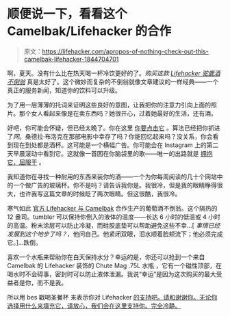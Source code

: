 # 顺便说一下，看看这个 Camelbak/Lifehacker 的合作

> 原文：<https://lifehacker.com/apropos-of-nothing-check-out-this-camelbak-lifehacker-1844704701>

啊，夏天。没有什么比在热天喝一杯冷饮更好的了。*购买这款* [*Lifehacker 驼鹿酒不倒翁*](https://www.kqzyfj.com/ao104mu2-u1HQLLNKRJHJMIRQINN) 真是太好了。这个微妙而复杂的不倒翁就像文章建议的一样经典——一个真正的服务新闻，知道你的饮料可以升级。



为了用一层薄薄的托词来证明这些良好的意图，让我把你的注意力引向上面的照片。那个女人看起来像是在卖东西吗？她很开心，过着她最好的生活，还有酒。

好吧，你可能会怀疑，但已经太晚了。你在这里 [你要点击它](https://www.kqzyfj.com/ao104mu2-u1HQLLNKRJHJMIRQINN) 。算法已经把你抓进了*网*。桑德拉·布洛克在那部电影中幸存了吗？你能回忆起来吗？没关系，你会看到现在到处都是酒杯。这可能是一个横幅广告。你可能会在 Instagram 上的第二天早晨滚动中看到它。这就像一首困在你脑袋里的歌——唯一的出路就是 [拥抱它，屈服于](https://www.kqzyfj.com/ao104mu2-u1HQLLNKRJHJMIRQINN) 。

我知道你在寻找一种耐用的东西来装你的酒——一个为你每周阅读的几十个网站中的一个做广告的玻璃杯。你不是吗？请告诉我你是。我很冷，但是我的眼睛睁得很大，也许我写这篇文章的时候眨了两次眼睛。但这很酷，我很冷。

寒气如此 [官方 Lifehacker 与 Camelbak](https://www.kqzyfj.com/ao104mu2-u1HQLLNKRJHJMIRQINN) 合作生产的葡萄酒不倒翁。这个隔热的 12 盎司。tumbler 可以保持你倒入的液体的温度——长达 6 小时的低温或 4 小时的高温。粉末涂层可以防止冷凝，而硅胶底垫可以帮助避免这些不幸...[ *事情已经发展到这个地步了吗？*，他问自己。他紧闭双眼，泪水顺着脸颊流下；他必须完成它。]...跌倒。

喜欢一个水瓶来帮助你在白天保持水分？幸运的是，你还可以抢到一个来自 Camelbak 的 Lifehacker 装饰的 Chute Mag .75L 水瓶 ，它有一个磁性顶部，在喝水时不会碍事，密封时可以防止液体泄漏。我说“幸运”是因为这次购买的最大受益者是你，而不是我。

所以用 bes 戳喝圣餐杯 来表示你对 Lifehacker [的支持吧。请和谢谢你。无论你选择用什么来填充它，请放心，我们会在这里支持你。完全冷静。](https://www.jdoqocy.com/2j102shqnhp4D88A7E64695ED5AA)